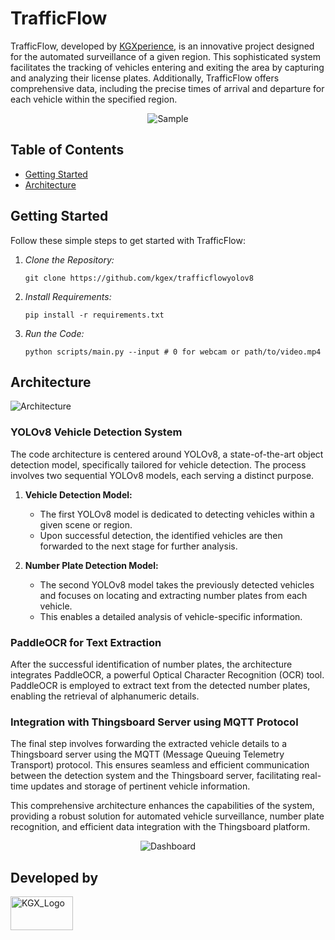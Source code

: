 # TrafficFlow 

TrafficFlow, developed by [KGXperience](https://github.com/kgex), is an innovative project designed for the automated surveillance of a given region. This sophisticated system facilitates the tracking of vehicles entering and exiting the area by capturing and analyzing their license plates. Additionally, TrafficFlow offers comprehensive data, including the precise times of arrival and departure for each vehicle within the specified region.

<p align="center">
  <img src="https://github.com/kgex/trafficflowyolov8/assets/83204531/3426b516-66ae-425b-af1f-21766814d3c4" alt="Sample">
</p>


## Table of Contents
- [Getting Started](#getting-started)
- [Architecture](#architecture)


## Getting Started

Follow these simple steps to get started with TrafficFlow:

1. *Clone the Repository:* 
   ```
   git clone https://github.com/kgex/trafficflowyolov8
   ```

2. *Install Requirements:*
   ```
   pip install -r requirements.txt
   ```

3. *Run the Code:*
   ```
   python scripts/main.py --input # 0 for webcam or path/to/video.mp4
   ```

## Architecture

![Architecture](https://github.com/kgex/trafficflowyolov8/assets/83204531/ea5dfe51-8483-46f6-8eb9-0256a6f491fe)

### YOLOv8 Vehicle Detection System

The code architecture is centered around YOLOv8, a state-of-the-art object detection model, specifically tailored for vehicle detection. The process involves two sequential YOLOv8 models, each serving a distinct purpose.

1. **Vehicle Detection Model:**
    - The first YOLOv8 model is dedicated to detecting vehicles within a given scene or region.
    - Upon successful detection, the identified vehicles are then forwarded to the next stage for further analysis.

2. **Number Plate Detection Model:**
    - The second YOLOv8 model takes the previously detected vehicles and focuses on locating and extracting number plates from each vehicle.
    - This enables a detailed analysis of vehicle-specific information.

### PaddleOCR for Text Extraction

After the successful identification of number plates, the architecture integrates PaddleOCR, a powerful Optical Character Recognition (OCR) tool. PaddleOCR is employed to extract text from the detected number plates, enabling the retrieval of alphanumeric details.

### Integration with Thingsboard Server using MQTT Protocol

The final step involves forwarding the extracted vehicle details to a Thingsboard server using the MQTT (Message Queuing Telemetry Transport) protocol. This ensures seamless and efficient communication between the detection system and the Thingsboard server, facilitating real-time updates and storage of pertinent vehicle information.

This comprehensive architecture enhances the capabilities of the system, providing a robust solution for automated vehicle surveillance, number plate recognition, and efficient data integration with the Thingsboard platform.

<p align="center">
  <img src="https://github.com/kgex/trafficflowyolov8/assets/83204531/c6831336-7c03-4f02-9971-e1e96dffa526" alt="Dashboard">
</p>


## Developed by 
<p align="left">
  <img src="https://github.com/kgex/trafficflowyolov8/assets/83204531/ad252a50-f3b9-4960-807e-5b52b679c656" alt="KGX_Logo" width = 100 height = 54>
</p>

